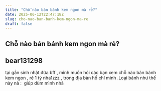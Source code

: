 ```yaml
---
title: "Chỗ nào bán bánh kem ngon mà rẻ?"
date: 2025-06-12T22:47:18Z
slug: cho-nao-ban-banh-kem-ngon-ma-re
draft: false
---
```


## Chỗ nào bán bánh kem ngon mà rẻ?

## bear131298

tại gần sinh nhật đứa bff , mình muốn hỏi các bạn xem chỗ nào bán bánh kem ngon , rẻ 1 tý nha1zzz , trong địa bàn hồ chí minh .​Loại bánh như thế này nà :​​​ ​ ​giúp dùm mình nhá​